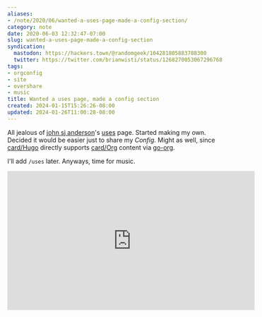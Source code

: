 ```yaml
---
aliases:
- /note/2020/06/wanted-a-uses-page-made-a-config-section/
category: note
date: 2020-06-03 12:32:47-07:00
slug: wanted-a-uses-page-made-a-config-section
syndication:
  mastodon: https://hackers.town/@randomgeek/104281805883788300
  twitter: https://twitter.com/brianwisti/status/1268270053067296768
tags:
- orgconfig
- site
- overshare
- music
title: Wanted a uses page, made a config section
created: 2024-01-15T15:26:26-08:00
updated: 2024-01-26T11:00:28-08:00
---
```


All jealous of [john sj anderson](https://genehack.org)'s [uses](https://genehack.org/uses/) page. Started making my own. Decided it would be easier just to share my *Config*. Might as well, since [card/Hugo](../../../card/Hugo.md) directly supports [card/Org](../../../card/Org.md) content via [go-org](https://github.com/niklasfasching/go-org).

I'll add `/uses` later. Anyways, time for music.

<iframe width="560" height="315" src="https://www.youtube.com/embed/peqpQ_XpNrk" title="YouTube video player" frameborder="0" allow="accelerometer; autoplay; clipboard-write; encrypted-media; gyroscope; picture-in-picture" allowfullscreen></iframe>
